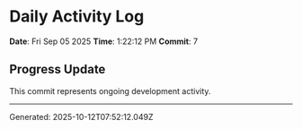 # Daily Activity Log

**Date**: Fri Sep 05 2025
**Time**: 1:22:12 PM
**Commit**: 7

## Progress Update

This commit represents ongoing development activity.

---
Generated: 2025-10-12T07:52:12.049Z
